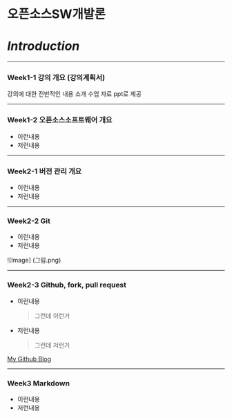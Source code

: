# **오픈소스SW개발론**

# _Introduction_

-------------
### Week1-1 강의 개요 (강의계획서)

 강의에 대한 전반적인 내용 소개
 수업 자료 ppt로 제공

-------------
### Week1-2 오픈소스소프트웨어 개요
* 이런내용
* 저런내용

-------------
### Week2-1 버전 관리 개요
* 이런내용
* 저런내용

-------------
### Week2-2 Git
* 이런내용
* 저런내용

![Image] (그림.png)

-------------
### Week2-3 Github, fork, pull request
* 이런내용
  > 그런데 이런거
* 저런내용
  > 그런데 저런거

[My Github Blog](https://github.com/kkanuseobin)

-------------
### Week3     Markdown
* 이런내용
* 저런내용
